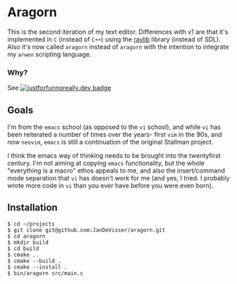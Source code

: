 # Aragorn

This is the second iteration of my text editor. Differences with v1 are that
it's implemented in `C` (instead of `C++`) using the
[raylib](https://github.com/raysan5/raylib) library (instead
of SDL). Also it's now called `aragorn` instead of `aragorn` with the intention
to integrate my `arwen` scripting language.

### Why?

See [![justforfunnoreally.dev badge](https://img.shields.io/badge/justforfunnoreally-dev-9ff)](https://justforfunnoreally.dev)

## Goals

I'm from the `emacs` school (as opposed to the `vi` school), and while `vi` has
been reiterated a number of times over the years- first `vim` in the 90s, and
now `neovim`, `emacs` is still a continuation of the original Stallman project.

I think the emacs way of thinking needs to be brought into the twentyfirst
century. I'm not aiming at copying `emacs` functionality, but the whole
"everything is a macro" ethos appeals to me, and also the insert/command mode
separation that `vi` has doesn't work for me (and yes, I tried. I probably wrote
more code in `vi` than you ever have before you were even born).


## Installation

```shell
$ cd ~/projects
$ git clone git@github.com:JanDeVisser/aragorn.git
$ cd aragorn
$ mkdir build
$ cd build
$ cmake ..
$ cmake --build .
$ cmake --install .
$ bin/aragorn src/main.c
```
